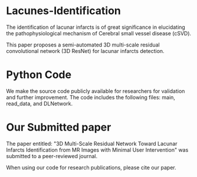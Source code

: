 # Lacunes-Identification

The identification of lacunar infarcts is of great significance in elucidating the pathophysiological mechanism of Cerebral small vessel disease (cSVD). 

This paper proposes a semi-automated 3D multi-scale residual convolutional network (3D ResNet) for lacunar infarcts detection.

# Python Code

We make the source code publicly available for researchers for validation and further improvement.
The code includes the following files: main, read_data, and DLNetwork.


# Our Submitted paper

The paper entitled: "3D Multi-Scale Residual Network Toward Lacunar Infarcts Identification from MR Images with Minimal User Intervention" was submitted to a peer-reviewed journal.

When using our code for research publications, please cite our paper.
